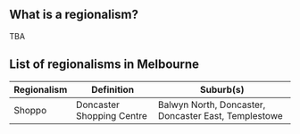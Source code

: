 ## What is a regionalism?
TBA

## List of regionalisms in Melbourne
Regionalism | Definition | Suburb(s)
------------ | ------------- | ------------- 
Shoppo | Doncaster Shopping Centre | Balwyn North, Doncaster, Doncaster East, Templestowe
